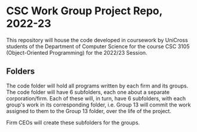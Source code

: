 # CSC Work Group Project Repo, 2022-23
This repository will house the code developed in coursework by UniCross students of the Department of Computer Science for the course CSC 3105 (Object-Oriented Programming) for the 2022/23 Session.
## Folders
The code folder will hold all programs written by each firm and its groups. The code folder will have 6 subfolders, each one about a separate corporation/firm.
Each of these will, in turn, have 6 subfolders, with each group's work in its corresponding folder, i.e. Group 13 will commit the work assigned to them to the Group 13 folder, over the life of the project.

Firm CEOs will create these subfolders for the groups.
